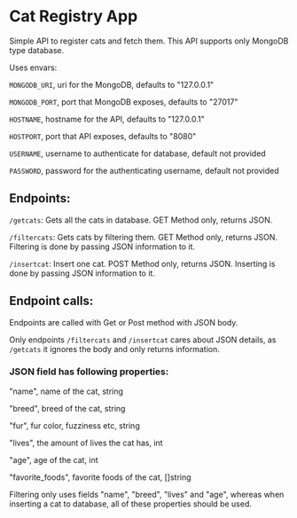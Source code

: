 # Cat Registry App

Simple API to register cats and fetch them. This API supports only MongoDB type database.

Uses envars:

`MONGODB_URI`, uri for the MongoDB, defaults to "127.0.0.1"

`MONGODB_PORT`, port that MongoDB exposes, defaults to "27017"

`HOSTNAME`, hostname for the API, defaults to "127.0.0.1"

`HOSTPORT`, port that API exposes, defaults to "8080"

`USERNAME`, username to authenticate for database, default not provided

`PASSWORD`, password for the authenticating username, default not provided

## Endpoints:

`/getcats`: Gets all the cats in database. GET Method only, returns JSON.

`/filtercats`: Gets cats by filtering them. GET Method only, returns JSON. Filtering is done by passing JSON information to it.

`/insertcat`: Insert one cat. POST Method only, returns JSON. Inserting is done by passing JSON information to it.

## Endpoint calls:

Endpoints are called with Get or Post method with JSON body.

Only endpoints `/filtercats` and `/insertcat` cares about JSON details, as `/getcats` it ignores the body and only returns information.

### JSON field has following properties:

"name", name of the cat, string

"breed", breed of the cat, string

"fur", fur color, fuzziness etc, string

"lives", the amount of lives the cat has, int

"age", age of the cat, int

"favorite_foods", favorite foods of the cat, []string

Filtering only uses fields "name", "breed", "lives" and "age", whereas when inserting a cat to database, all of these properties should be used.
